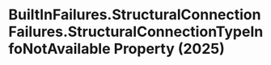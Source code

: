 # BuiltInFailures.StructuralConnectionFailures.StructuralConnectionTypeInfoNotAvailable Property (2025)

﻿